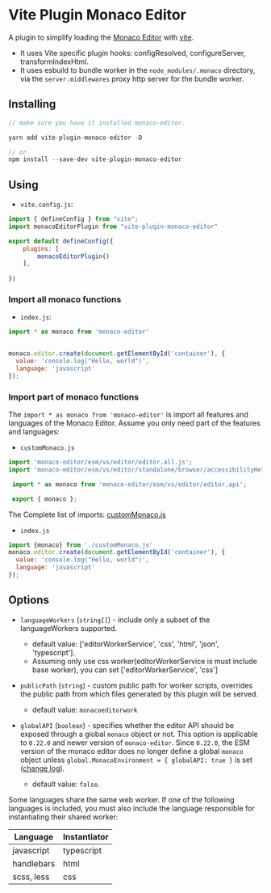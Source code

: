 # Vite Plugin Monaco Editor

A plugin to simplify loading the [Monaco Editor](https://github.com/Microsoft/monaco-editor) with [vite](https://vitejs.dev/).

* It uses Vite specific plugin hooks: configResolved, configureServer, transformIndexHtml.
* It uses esbuild to bundle worker in the `node_modules/.monaco` directory, via the `server.middlewares` proxy http server for the bundle worker. 

## Installing
```js
// make sure you have it installed monaco-editor.

yarn add vite-plugin-monaco-editor -D

// or
npm install --save-dev vite-plugin-monaco-editor
```
## Using
* `vite.config.js`:
```js
import { defineConfig } from "vite";
import monacoEditorPlugin from "vite-plugin-monaco-editor"

export default defineConfig({
    plugins: [
        monacoEditorPlugin()
    ],
    
})

```
### Import all monaco functions
* `index.js`:
```js
import * as monaco from 'monaco-editor'


monaco.editor.create(document.getElementById('container'), {
  value: 'console.log("Hello, world")',
  language: 'javascript'
});
```


### Import part of monaco functions
The `import * as monaco from 'monaco-editor'` is import all features and languages of the Monaco Editor. Assume you only need part of the features and languages:

* `customMonaco.js`
```js
import 'monaco-editor/esm/vs/editor/editor.all.js';
import 'monaco-editor/esm/vs/editor/standalone/browser/accessibilityHelp/accessibilityHelp.js';

 import * as monaco from 'monaco-editor/esm/vs/editor/editor.api';

 export { monaco };

```
The Complete list of imports: [customMonaco.js](test/src/mona/customMonaco.js)

* `index.js`
```js
import {monaco} from './customMonaco.js'
monaco.editor.create(document.getElementById('container'), {
  value: 'console.log("Hello, world")',
  language: 'javascript'
});
```



## Options

* `languageWorkers` (`string[]`) -  include only a subset of the languageWorkers supported.
  * default value: ['editorWorkerService', 'css', 'html', 'json', 'typescript'].
  *  Assuming only use css worker(editorWorkerService is must include base worker), you can set ['editorWorkerService', 'css']

* `publicPath` (`string`) - custom public path for worker scripts, overrides the public path from which files generated by this plugin will be served.
    * default value: `monacoeditorwork`

* `globalAPI` (`boolean`) - specifies whether the editor API should be exposed through a global `monaco` object or not. This option is applicable to `0.22.0` and newer version of `monaco-editor`. Since `0.22.0`, the ESM version of the monaco editor does no longer define a global `monaco` object unless `global.MonacoEnvironment = { globalAPI: true }` is set ([change log](https://github.com/microsoft/monaco-editor/blob/main/CHANGELOG.md#0220-29012021)).
  * default value: `false`.



Some languages share the same web worker. If one of the following languages is included, you must also include the language responsible for instantiating their shared worker:

  | Language      | Instantiator  |
  | ------------- | ------------- |
  | javascript    | typescript    |
  | handlebars    | html          |
  | scss, less    | css           |


